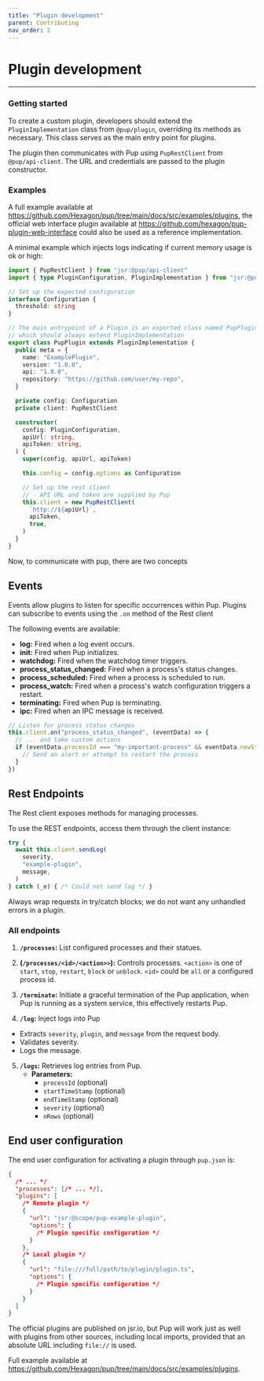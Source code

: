 ```yaml
---
title: "Plugin development"
parent: Contributing
nav_order: 2
---
```


# Plugin development

---

### Getting started

To create a custom plugin, developers should extend the `PluginImplementation` class from `@pup/plugin`, overriding its methods as necessary. This class serves as the main entry point for plugins.

The plugin then communicates with Pup using `PupRestClient` from `@pup/api-client`. The URL and credentials are passed to the plugin constructor.

### Examples

A full example available at <https://github.com/Hexagon/pup/tree/main/docs/src/examples/plugins>, the official web interface plugin available at <https://github.com/hexagon/pup-plugin-web-interface>
could also be used as a reference implementation.

A minimal example which injects logs indicating if current memory usage is ok or high:

```typescript
import { PupRestClient } from "jsr:@pup/api-client"
import { type PluginConfiguration, PluginImplementation } from "jsr:@pup/plugin"

// Set up the expected configuration
interface Configuration {
  threshold: string
}

// The main entrypoint of a Plugin is an exported class named PupPlugin
// which should always extend PluginImplementation
export class PupPlugin extends PluginImplementation {
  public meta = {
    name: "ExamplePlugin",
    version: "1.0.0",
    api: "1.0.0",
    repository: "https://github.com/user/my-repo",
  }

  private config: Configuration
  private client: PupRestClient

  constructor(
    config: PluginConfiguration,
    apiUrl: string,
    apiToken: string,
  ) {
    super(config, apiUrl, apiToken)

    this.config = config.options as Configuration

    // Set up the rest client
    // - API URL and token are supplied by Pup
    this.client = new PupRestClient(
      `http://${apiUrl}`,
      apiToken,
      true,
    )
  }
}
```

Now, to communicate with pup, there are two concepts

## Events

Events allow plugins to listen for specific occurrences within Pup. Plugins can subscribe to events using the `.on` method of the Rest client

The following events are available:

- **log:** Fired when a log event occurs.
- **init:** Fired when Pup initializes.
- **watchdog:** Fired when the watchdog timer triggers.
- **process_status_changed:** Fired when a process's status changes.
- **process_scheduled:** Fired when a process is scheduled to run.
- **process_watch:** Fired when a process's watch configuration triggers a restart.
- **terminating:** Fired when Pup is terminating.
- **ipc:** Fired when an IPC message is received.

```ts
// Listen for process status changes
this.client.on("process_status_changed", (eventData) => {
  // ... and take custom actions
  if (eventData.processId === "my-important-process" && eventData.newState === "failed") {
    // Send an alert or attempt to restart the process
  }
})
```

## Rest Endpoints

The Rest client exposes methods for managing processes.

To use the REST endpoints, access them through the client instance:

```ts
try {
  await this.client.sendLog(
    severity,
    "example-plugin",
    message,
  )
} catch (_e) { /* Could not send log */ }
```

Always wrap requests in try/catch blocks; we do not want any unhandled errors in a plugin.

### All endpoints

1. **`/processes`:** List configured processes and their statues.

2. **(`/processes/<id>/<action>>`):** Controls processes. `<action>` is one of `start`, `stop`, `restart`, `block` or `unblock`. `<id>` could be `all` or a configured process id.

3. **`/terminate`:** Initiate a graceful termination of the Pup application, when Pup is running as a system service, this effectively restarts Pup.

4. **`/log`:** Inject logs into Pup

- Extracts `severity`, `plugin`, and `message` from the request body.
- Validates severity.
- Logs the message.

5. **`/logs`:** Retrieves log entries from Pup.
   - **Parameters:**
     - `processId` (optional)
     - `startTimeStamp` (optional)
     - `endTimeStamp` (optional)
     - `severity` (optional)
     - `nRows` (optional)

## End user configuration

The end user configuration for activating a plugin through `pup.json` is:

```json
{
  /* ... */
  "processes": [/* ... */],
  "plugins": [
    /* Remote plugin */
    {
      "url": "jsr:@scope/pup-example-plugin",
      "options": {
        /* Plugin specific configuration */
      }
    },
    /* Local plugin */
    {
      "url": "file:///full/path/to/plugin/plugin.ts",
      "options": {
        /* Plugin specific configuration */
      }
    }
  ]
}
```

The official plugins are published on jsr.io, but Pup will work just as well with plugins from other sources, including local imports, provided that an absolute URL including `file://` is used.

Full example available at <https://github.com/Hexagon/pup/tree/main/docs/src/examples/plugins>.
